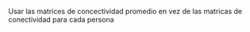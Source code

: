 Usar las matrices de concectividad promedio en vez de las matricas de conectividad para cada persona